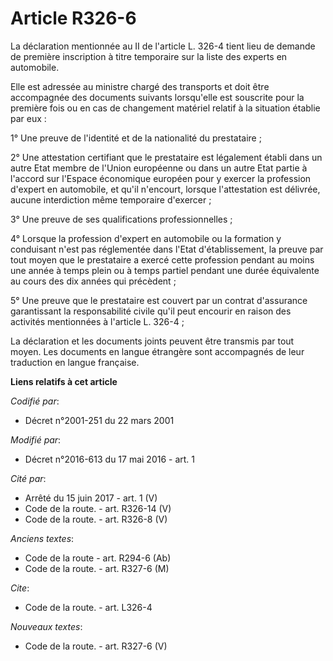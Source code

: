 # Article R326-6

La déclaration mentionnée au II de l'article L. 326-4 tient lieu de demande de première inscription à titre temporaire sur la
liste des experts en automobile. 

Elle est adressée au ministre chargé des transports et doit être accompagnée des documents suivants lorsqu'elle est souscrite
pour la première fois ou en cas de changement matériel relatif à la situation établie par eux : 

1° Une preuve de l'identité et de la nationalité du prestataire ; 

2° Une attestation certifiant que le prestataire est légalement établi dans un autre Etat membre de l'Union européenne ou
dans un autre Etat partie à l'accord sur l'Espace économique européen pour y exercer la profession d'expert en automobile, et
qu'il n'encourt, lorsque l'attestation est délivrée, aucune interdiction même temporaire d'exercer ; 

3° Une preuve de ses qualifications professionnelles ; 

4° Lorsque la profession d'expert en automobile ou la formation y conduisant n'est pas réglementée dans l'Etat
d'établissement, la preuve par tout moyen que le prestataire a exercé cette profession pendant         au moins une année à
temps plein ou à temps partiel pendant une durée équivalente au cours des dix années qui précèdent ; 

5° Une preuve que le prestataire est couvert par un contrat d'assurance garantissant la responsabilité civile qu'il peut
encourir en raison des activités mentionnées à l'article L. 326-4 ; 

La déclaration et les documents joints peuvent être transmis par tout moyen. Les documents en langue étrangère sont
accompagnés de leur traduction en langue française.

**Liens relatifs à cet article**

_Codifié par_:

  - Décret n°2001-251 du 22 mars 2001

_Modifié par_:

  - Décret n°2016-613 du 17 mai 2016 - art. 1

_Cité par_:

  - Arrêté du 15 juin 2017 - art. 1 (V)
  - Code de la route. - art. R326-14 (V)
  - Code de la route. - art. R326-8 (V)

_Anciens textes_:

  - Code de la route - art. R294-6 (Ab)
  - Code de la route. - art. R327-6 (M)

_Cite_:

  - Code de la route. - art. L326-4

_Nouveaux textes_:

  - Code de la route. - art. R327-6 (V)
